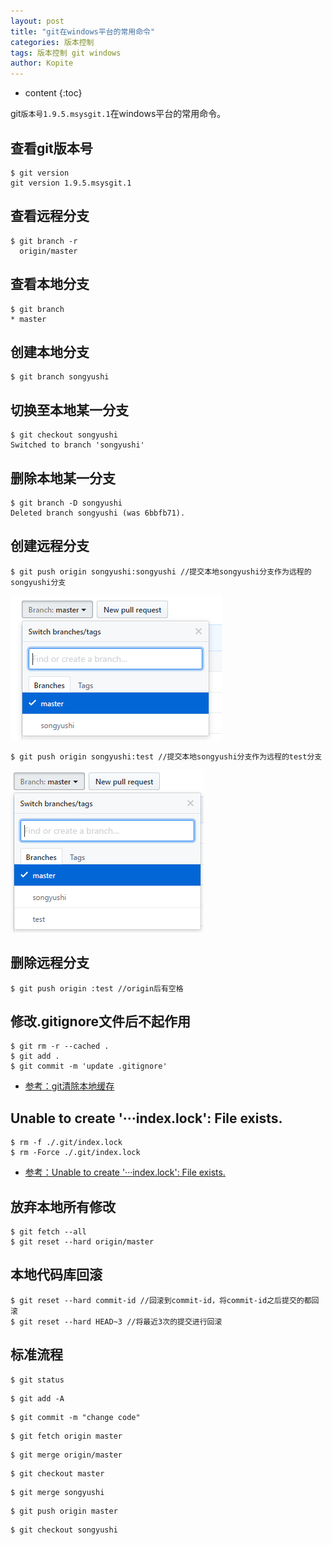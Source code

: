 ```yaml
---
layout: post
title: "git在windows平台的常用命令"
categories: 版本控制
tags: 版本控制 git windows
author: Kopite
---
```


* content
{:toc}


git`版本号1.9.5.msysgit.1`在windows平台的常用命令。



## 查看git版本号

```
$ git version
git version 1.9.5.msysgit.1
```

## 查看远程分支

```
$ git branch -r
  origin/master
```

## 查看本地分支

```
$ git branch
* master
```

## 创建本地分支

```
$ git branch songyushi
```

## 切换至本地某一分支

```
$ git checkout songyushi
Switched to branch 'songyushi'
```

## 删除本地某一分支

```
$ git branch -D songyushi
Deleted branch songyushi (was 6bbfb71).
```

## 创建远程分支

```
$ git push origin songyushi:songyushi //提交本地songyushi分支作为远程的songyushi分支
```

![](/image/2017/2017-05-10-git-common-command-1.png)

```
$ git push origin songyushi:test //提交本地songyushi分支作为远程的test分支
```

![](/image/2017/2017-05-10-git-common-command-2.png)

## 删除远程分支

```
$ git push origin :test //origin后有空格
```

## 修改.gitignore文件后不起作用

```
$ git rm -r --cached .
$ git add .
$ git commit -m 'update .gitignore'
```
* [参考：git清除本地缓存](http://www.cnblogs.com/zzcc/p/5695883.html)

## Unable to create '···index.lock': File exists.

```
$ rm -f ./.git/index.lock
$ rm -Force ./.git/index.lock
```
* [参考：Unable to create '···index.lock': File exists.](http://stackoverflow.com/questions/7860751/git-fatal-unable-to-create-path-my-project-git-index-lock-file-exists)

## 放弃本地所有修改

```
$ git fetch --all
$ git reset --hard origin/master
```

## 本地代码库回滚

```
$ git reset --hard commit-id //回滚到commit-id，将commit-id之后提交的都回滚
$ git reset --hard HEAD~3 //将最近3次的提交进行回滚
```

## 标准流程

```
$ git status
```

```
$ git add -A
```

```
$ git commit -m "change code"
```

```
$ git fetch origin master
```

```
$ git merge origin/master
```

```
$ git checkout master
```

```
$ git merge songyushi
```

```
$ git push origin master
```

```
$ git checkout songyushi
```